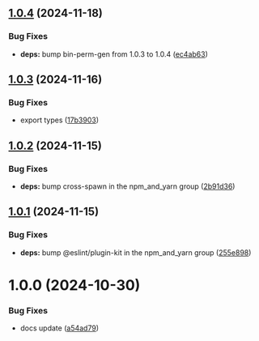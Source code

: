 ## [1.0.4](https://github.com/kamdz/logiqual/compare/v1.0.3...v1.0.4) (2024-11-18)


### Bug Fixes

* **deps:** bump bin-perm-gen from 1.0.3 to 1.0.4 ([ec4ab63](https://github.com/kamdz/logiqual/commit/ec4ab63f3d3c5ee3eba240bcd369200c1baedb37))

## [1.0.3](https://github.com/kamdz/logiqual/compare/v1.0.2...v1.0.3) (2024-11-16)


### Bug Fixes

* export types ([17b3903](https://github.com/kamdz/logiqual/commit/17b39037041cb8a412ce4d6de2716308b82cb435))

## [1.0.2](https://github.com/kamdz/logiqual/compare/v1.0.1...v1.0.2) (2024-11-15)


### Bug Fixes

* **deps:** bump cross-spawn in the npm_and_yarn group ([2b91d36](https://github.com/kamdz/logiqual/commit/2b91d3605adb009bde460845a26f4f203c63510a))

## [1.0.1](https://github.com/kamdz/logiqual/compare/v1.0.0...v1.0.1) (2024-11-15)


### Bug Fixes

* **deps:** bump @eslint/plugin-kit in the npm_and_yarn group ([255e898](https://github.com/kamdz/logiqual/commit/255e8985823b84d664f0b12151d03aa4c3e944c2))

# 1.0.0 (2024-10-30)


### Bug Fixes

* docs update ([a54ad79](https://github.com/kamdz/logiqual/commit/a54ad79f9398c03bf75123959101c654e9eb5c23))
